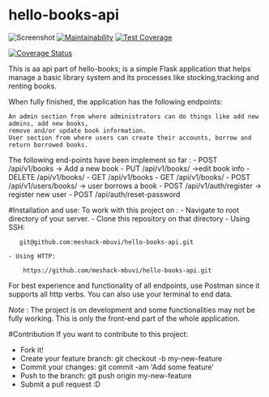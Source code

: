 # hello-books-api
![Screenshot](https://travis-ci.org/meshack-mbuvi/hello-books-api.svg?branch=master)
[![Maintainability](https://api.codeclimate.com/v1/badges/700f93f2d9b3c5435d39/maintainability)](https://codeclimate.com/github/meshack-mbuvi/hello-books-api/maintainability)
[![Test Coverage](https://api.codeclimate.com/v1/badges/700f93f2d9b3c5435d39/test_coverage)](https://codeclimate.com/github/meshack-mbuvi/hello-books-api/test_coverage)

[![Coverage Status](https://coveralls.io/repos/github/meshack-mbuvi/hello-books-api/badge.svg?branch=master)](https://coveralls.io/github/meshack-mbuvi/hello-books-api?branch=master)


This is aa api part of hello-books; is a simple Flask application that helps manage a basic library system and its processes like stocking,tracking and renting books.

When fully finished, the application has the following endpoints:

    An admin section from where administrators can do things like add new admins, add new books, 
    remove and/or update book information.
    User section from where users can create their accounts, borrow and return borrowed books.
    
The following end-points have been implement so far :
    - POST /api/v1/books -> Add a new book
    - PUT /api/v1/books/<bookId> ->edit book info
    - DELETE /api/v1/books/<bookId>
    - GET /api/v1/books 
    - GET /api/v1/books/<bookId> 
    - POST /api/v1/users/books/<bookId> -> user borrows a book
    - POST /api/v1/auth/register -> register new user
    - POST /api/auth/reset-password 
    
#Installation and use:
To work with this project on :
    - Navigate to root directory of your server.
    - Clone this repository on that directory
    - Using SSH:
    
       git@github.com:meshack-mbuvi/hello-books-api.git
    
    - Using HTTP:
    
        https://github.com/meshack-mbuvi/hello-books-api.git
        
For best experience and functionality of all endpoints, use Postman since it supports all http verbs. You can also use your terminal to end data.


*Note* : The project is on development and some functionalities may not be fully working. This is only the front-end part of the whole application.

#Contribution
 If you want to contribute to this project:

   - Fork it!
   - Create your feature branch: git checkout -b my-new-feature
   - Commit your changes: git commit -am 'Add some feature'
   - Push to the branch: git push origin my-new-feature
   - Submit a pull request :D
